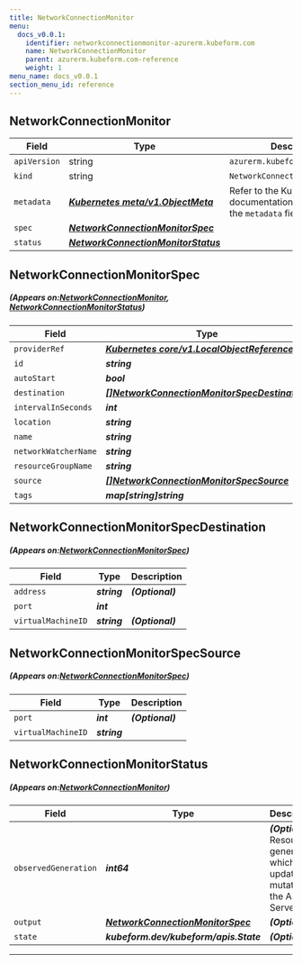 ```yaml
---
title: NetworkConnectionMonitor
menu:
  docs_v0.0.1:
    identifier: networkconnectionmonitor-azurerm.kubeform.com
    name: NetworkConnectionMonitor
    parent: azurerm.kubeform.com-reference
    weight: 1
menu_name: docs_v0.0.1
section_menu_id: reference
---
```


## NetworkConnectionMonitor
| Field | Type | Description |
| ------ | ----- | ----------- |
| `apiVersion` | string | `azurerm.kubeform.com/v1alpha1` |
|    `kind` | string | `NetworkConnectionMonitor` |
| `metadata` | ***[Kubernetes meta/v1.ObjectMeta](https://kubernetes.io/docs/reference/generated/kubernetes-api/v1.13/#objectmeta-v1-meta)***|Refer to the Kubernetes API documentation for the fields of the `metadata` field.|
| `spec` | ***[NetworkConnectionMonitorSpec](#NetworkConnectionMonitorSpec)***||
| `status` | ***[NetworkConnectionMonitorStatus](#NetworkConnectionMonitorStatus)***||
## NetworkConnectionMonitorSpec
##### (Appears on:[NetworkConnectionMonitor](#NetworkConnectionMonitor), [NetworkConnectionMonitorStatus](#NetworkConnectionMonitorStatus))
| Field | Type | Description |
| ------ | ----- | ----------- |
| `providerRef` | ***[Kubernetes core/v1.LocalObjectReference](https://kubernetes.io/docs/reference/generated/kubernetes-api/v1.13/#localobjectreference-v1-core)***||
| `id` | ***string***||
| `autoStart` | ***bool***| ***(Optional)*** |
| `destination` | ***[[]NetworkConnectionMonitorSpecDestination](#NetworkConnectionMonitorSpecDestination)***||
| `intervalInSeconds` | ***int***| ***(Optional)*** |
| `location` | ***string***||
| `name` | ***string***||
| `networkWatcherName` | ***string***||
| `resourceGroupName` | ***string***||
| `source` | ***[[]NetworkConnectionMonitorSpecSource](#NetworkConnectionMonitorSpecSource)***||
| `tags` | ***map[string]string***| ***(Optional)*** |
## NetworkConnectionMonitorSpecDestination
##### (Appears on:[NetworkConnectionMonitorSpec](#NetworkConnectionMonitorSpec))
| Field | Type | Description |
| ------ | ----- | ----------- |
| `address` | ***string***| ***(Optional)*** |
| `port` | ***int***||
| `virtualMachineID` | ***string***| ***(Optional)*** |
## NetworkConnectionMonitorSpecSource
##### (Appears on:[NetworkConnectionMonitorSpec](#NetworkConnectionMonitorSpec))
| Field | Type | Description |
| ------ | ----- | ----------- |
| `port` | ***int***| ***(Optional)*** |
| `virtualMachineID` | ***string***||
## NetworkConnectionMonitorStatus
##### (Appears on:[NetworkConnectionMonitor](#NetworkConnectionMonitor))
| Field | Type | Description |
| ------ | ----- | ----------- |
| `observedGeneration` | ***int64***| ***(Optional)*** Resource generation, which is updated on mutation by the API Server.|
| `output` | ***[NetworkConnectionMonitorSpec](#NetworkConnectionMonitorSpec)***| ***(Optional)*** |
| `state` | ***kubeform.dev/kubeform/apis.State***| ***(Optional)*** |
---
